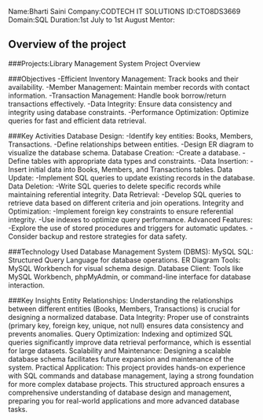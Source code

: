 Name:Bharti Saini
Company:CODTECH IT SOLUTIONS
ID:CTO8DS3669
Domain:SQL
Duration:1st July to 1st August
Mentor:


## Overview of the project

###Projects:Library Management System Project Overview

###Objectives
-Efficient Inventory Management: Track books and their availability.
-Member Management: Maintain member records with contact information.
-Transaction Management: Handle book borrow/return transactions effectively.
-Data Integrity: Ensure data consistency and integrity using database constraints.
-Performance Optimization: Optimize queries for fast and efficient data retrieval.

###Key Activities
Database Design:
-Identify key entities: Books, Members, Transactions.
-Define relationships between entities.
-Design ER diagram to visualize the database schema.
Database Creation:
-Create a database.
-Define tables with appropriate data types and constraints.
-Data Insertion:
-Insert initial data into Books, Members, and Transactions tables.
Data Update:
-Implement SQL queries to update existing records in the database.
Data Deletion:
-Write SQL queries to delete specific records while maintaining referential integrity.
Data Retrieval:
-Develop SQL queries to retrieve data based on different criteria and join operations.
Integrity and Optimization:
-Implement foreign key constraints to ensure referential integrity.
-Use indexes to optimize query performance.
Advanced Features:
-Explore the use of stored procedures and triggers for automatic updates.
-Consider backup and restore strategies for data safety.

###Technology Used
Database Management System (DBMS): MySQL 
SQL: Structured Query Language for database operations.
ER Diagram Tools: MySQL Workbench for visual schema design.
Database Client: Tools like MySQL Workbench, phpMyAdmin, or command-line interface for database interaction.

###Key Insights
Entity Relationships: Understanding the relationships between different entities (Books, Members, Transactions) is crucial for designing a normalized database.
Data Integrity: Proper use of constraints (primary key, foreign key, unique, not null) ensures data consistency and prevents anomalies.
Query Optimization: Indexing and optimized SQL queries significantly improve data retrieval performance, which is essential for large datasets.
Scalability and Maintenance: Designing a scalable database schema facilitates future expansion and maintenance of the system.
Practical Application: This project provides hands-on experience with SQL commands and database management, laying a strong foundation for more complex database projects.
This structured approach ensures a comprehensive understanding of database design and management, preparing you for real-world applications and more advanced database tasks.
